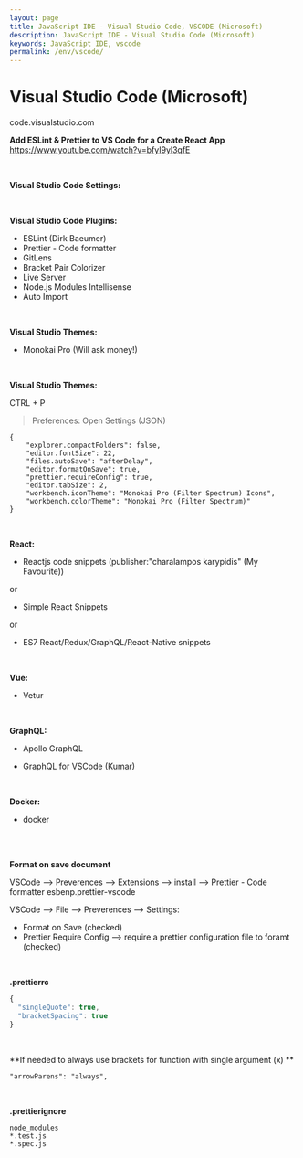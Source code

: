 ```yaml
---
layout: page
title: JavaScript IDE - Visual Studio Code, VSCODE (Microsoft)
description: JavaScript IDE - Visual Studio Code (Microsoft)
keywords: JavaScript IDE, vscode
permalink: /env/vscode/
---
```


# Visual Studio Code (Microsoft)

code.visualstudio.com

**Add ESLint & Prettier to VS Code for a Create React App**  
https://www.youtube.com/watch?v=bfyI9yl3qfE

<br/>

**Visual Studio Code Settings:**

<!-- minimal

```
{
  "editor.wordWrap": "on",
  "terminal.integrated.fontSize": 26,
  "files.autoSave": "afterDelay",
  "files.autoSaveDelay": 10000,
  "eslint.enable": true
}
```

<br/>

**additional:**

    {
        "emmet.includeLanguages": {
            "javascript": "javascriptreact"
        },
        "emmet.syntaxProfiles": {
            "javascript": "jsx",
            "javascript": "html"
        }
    } -->

<br/>

**Visual Studio Code Plugins:**

- ESLint (Dirk Baeumer)
- Prettier - Code formatter
- GitLens
- Bracket Pair Colorizer
- Live Server
- Node.js Modules Intellisense
- Auto Import

<br/>

**Visual Studio Themes:**

- Monokai Pro (Will ask money!)

<br/>

**Visual Studio Themes:**

CTRL + P

> Preferences: Open Settings (JSON)

```
{
    "explorer.compactFolders": false,
    "editor.fontSize": 22,
    "files.autoSave": "afterDelay",
    "editor.formatOnSave": true,
    "prettier.requireConfig": true,
    "editor.tabSize": 2,
    "workbench.iconTheme": "Monokai Pro (Filter Spectrum) Icons",
    "workbench.colorTheme": "Monokai Pro (Filter Spectrum)"
}
```

<!--
Highlight Matching Tag
-->

<br/>

**React:**

- Reactjs code snippets (publisher:"charalampos karypidis" (My Favourite))

or

- Simple React Snippets

or

- ES7 React/Redux/GraphQL/React-Native snippets

<br/>

**Vue:**

- Vetur

<br/>

**GraphQL:**

- Apollo GraphQL

- GraphQL for VSCode (Kumar)

<br/>

**Docker:**

- docker

<br/>

<br/>

**Format on save document**

VSCode --> Preverences --> Extensions --> install --> Prettier - Code formatter esbenp.prettier-vscode

VSCode --> File --> Preverences --> Settings:

- Format on Save (checked)
- Prettier Require Config --> require a prettier configuration file to foramt (checked)

<br/>

**.prettierrc**

```js
{
  "singleQuote": true,
  "bracketSpacing": true
}
```

<br>

**If needed to always use brackets for function with single argument (x) **

```
"arrowParens": "always",
```

<br/>

**.prettierignore**

```
node_modules
*.test.js
*.spec.js
```

<!-- ### Eslint

    # npm install -g eslint \
    eslint-plugin-standard \
    eslint-plugin-import \
    eslint-plugin-node \
    eslint-plugin-promise

<br/>

    # npm install -g eslint-config-standard

<br/>

    # ls /usr/local/lib/node_modules/
    eslint                  eslint-plugin-import  eslint-plugin-promise   npx
    eslint-config-standard  eslint-plugin-node    eslint-plugin-standard -->

